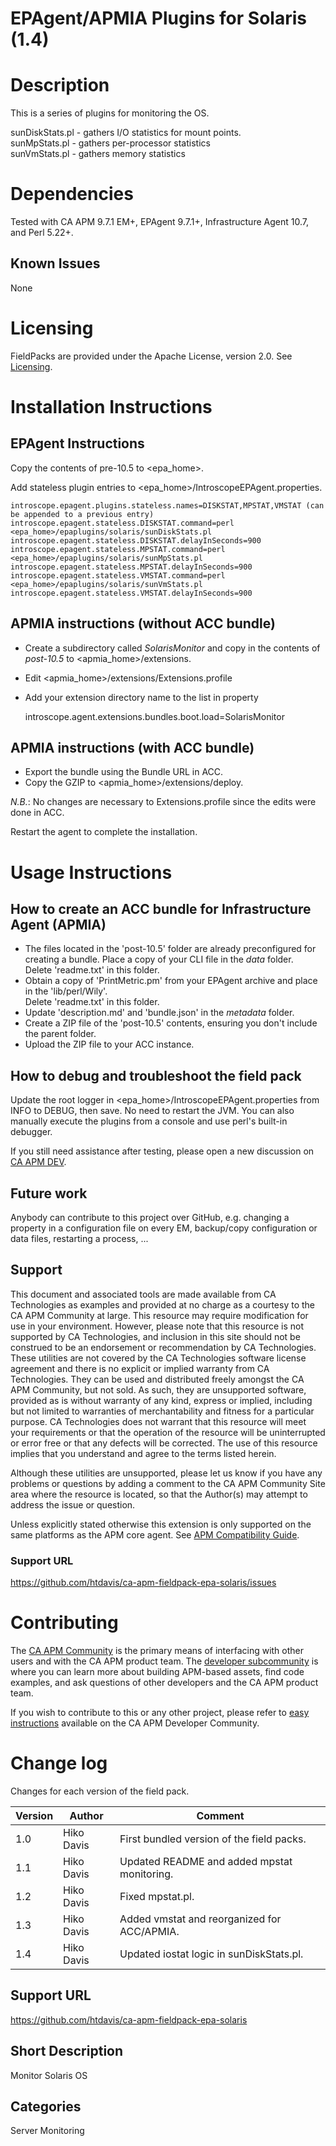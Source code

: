 # EPAgent/APMIA Plugins for Solaris (1.4)

# Description
This is a series of plugins for monitoring the OS.

sunDiskStats.pl - gathers I/O statistics for mount points.  
sunMpStats.pl - gathers per-processor statistics  
sunVmStats.pl - gathers memory statistics


# Dependencies
Tested with CA APM 9.7.1 EM+, EPAgent 9.7.1+, Infrastructure Agent 10.7, and Perl 5.22+.


## Known Issues
None

# Licensing
FieldPacks are provided under the Apache License, version 2.0. See [Licensing](https://www.apache.org/licenses/LICENSE-2.0).


# Installation Instructions

## EPAgent Instructions
Copy the contents of pre-10.5 to &lt;epa_home&gt;.

Add stateless plugin entries to &lt;epa_home&gt;/IntroscopeEPAgent.properties.

	introscope.epagent.plugins.stateless.names=DISKSTAT,MPSTAT,VMSTAT (can be appended to a previous entry)
	introscope.epagent.stateless.DISKSTAT.command=perl <epa_home>/epaplugins/solaris/sunDiskStats.pl
	introscope.epagent.stateless.DISKSTAT.delayInSeconds=900
	introscope.epagent.stateless.MPSTAT.command=perl <epa_home>/epaplugins/solaris/sunMpStats.pl
	introscope.epagent.stateless.MPSTAT.delayInSeconds=900
	introscope.epagent.stateless.VMSTAT.command=perl <epa_home>/epaplugins/solaris/sunVmStats.pl
	introscope.epagent.stateless.VMSTAT.delayInSeconds=900
## APMIA instructions (without ACC bundle)
* Create a subdirectory called _SolarisMonitor_ and copy in the contents of _post-10.5_ to &lt;apmia_home&gt;/extensions.  
* Edit &lt;apmia_home&gt;/extensions/Extensions.profile  
* Add your extension directory name to the list in property  

    introscope.agent.extensions.bundles.boot.load=SolarisMonitor
    

## APMIA instructions (with ACC bundle)
* Export the bundle using the Bundle URL in ACC.
* Copy the GZIP to &lt;apmia_home&gt;/extensions/deploy.  

_N.B._: No changes are necessary to Extensions.profile since the edits were done in ACC.

Restart the agent to complete the installation.

# Usage Instructions  

## How to create an ACC bundle for Infrastructure Agent (APMIA)
* The files located in the 'post-10.5' folder are already preconfigured for creating a bundle. Place a copy of your CLI file in the _data_ folder.  
Delete 'readme.txt' in this folder.   
* Obtain a copy of 'PrintMetric.pm' from your EPAgent archive and place in the 'lib/perl/Wily'.  
Delete 'readme.txt' in this folder.  
* Update 'description.md' and 'bundle.json' in the _metadata_ folder.  
* Create a ZIP file of the 'post-10.5' contents, ensuring you don't include the parent folder.  
* Upload the ZIP file to your ACC instance.

## How to debug and troubleshoot the field pack
Update the root logger in &lt;epa_home&gt;/IntroscopeEPAgent.properties from INFO to DEBUG, then save. No need to restart the JVM.
You can also manually execute the plugins from a console and use perl's built-in debugger.

If you still need assistance after testing, please open a new discussion on [CA APM DEV](http://bit.ly/caapm_dev).

## Future work
Anybody can contribute to this project over GitHub, e.g. changing a property in a configuration file on every EM, backup/copy configuration or data files, restarting a process, ...

## Support
This document and associated tools are made available from CA Technologies as examples and provided at no charge as a courtesy to the CA APM Community at large. This resource may require modification for use in your environment. However, please note that this resource is not supported by CA Technologies, and inclusion in this site should not be construed to be an endorsement or recommendation by CA Technologies. These utilities are not covered by the CA Technologies software license agreement and there is no explicit or implied warranty from CA Technologies. They can be used and distributed freely amongst the CA APM Community, but not sold. As such, they are unsupported software, provided as is without warranty of any kind, express or implied, including but not limited to warranties of merchantability and fitness for a particular purpose. CA Technologies does not warrant that this resource will meet your requirements or that the operation of the resource will be uninterrupted or error free or that any defects will be corrected. The use of this resource implies that you understand and agree to the terms listed herein.

Although these utilities are unsupported, please let us know if you have any problems or questions by adding a comment to the CA APM Community Site area where the resource is located, so that the Author(s) may attempt to address the issue or question.

Unless explicitly stated otherwise this extension is only supported on the same platforms as the APM core agent. See [APM Compatibility Guide](http://www.ca.com/us/support/ca-support-online/product-content/status/compatibility-matrix/application-performance-management-compatibility-guide.aspx).

### Support URL
https://github.com/htdavis/ca-apm-fieldpack-epa-solaris/issues

# Contributing
The [CA APM Community](https://communities.ca.com/community/ca-apm) is the primary means of interfacing with other users and with the CA APM product team.  The [developer subcommunity](https://communities.ca.com/community/ca-apm/ca-developer-apm) is where you can learn more about building APM-based assets, find code examples, and ask questions of other developers and the CA APM product team.

If you wish to contribute to this or any other project, please refer to [easy instructions](https://communities.ca.com/docs/DOC-231150910) available on the CA APM Developer Community.

# Change log
Changes for each version of the field pack.

Version | Author | Comment
--------|--------|--------
1.0 | Hiko Davis | First bundled version of the field packs.
1.1 | Hiko Davis | Updated README and added mpstat monitoring.
1.2 | Hiko Davis | Fixed mpstat.pl.
1.3 | Hiko Davis | Added vmstat and reorganized for ACC/APMIA.
1.4 | Hiko Davis | Updated iostat logic in sunDiskStats.pl.

## Support URL
https://github.com/htdavis/ca-apm-fieldpack-epa-solaris

## Short Description
Monitor Solaris OS

## Categories
Server Monitoring